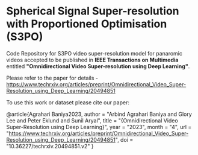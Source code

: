 # Spherical Signal Super-resolution with Proportioned Optimisation (S3PO)

Code Repository for S3PO video super-resolution model for panaromic videos accepted to be published in **IEEE Transactions on Multimedia** entitled **"Omnidirectional Video Super-resolution using Deep Learning"**.

Please refer to the paper for details - https://www.techrxiv.org/articles/preprint/Omnidirectional_Video_Super-Resolution_using_Deep_Learning/20494851

To use this work or dataset please cite our paper:

@article{Agrahari Baniya2023,
author = "Arbind Agrahari Baniya and Glory Lee and Peter Eklund and Sunil Aryal",
title = "{Omnidirectional Video Super-Resolution using Deep Learning}",
year = "2023",
month = "4",
url = "https://www.techrxiv.org/articles/preprint/Omnidirectional_Video_Super-Resolution_using_Deep_Learning/20494851",
doi = "10.36227/techrxiv.20494851.v2"
}
